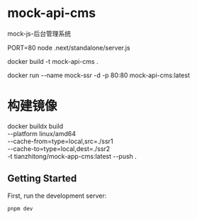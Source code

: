 <!--
 * @Author: laotianwy 1695657342@qq.com
 * @Date: 2025-02-15 20:12:21
 * @LastEditors: laotianwy 1695657342@qq.com
 * @LastEditTime: 2025-02-15 23:12:49
 * @FilePath: /mock-api-cms/README.md
 * @Description: 这是默认设置,请设置`customMade`, 打开koroFileHeader查看配置 进行设置: https://github.com/OBKoro1/koro1FileHeader/wiki/%E9%85%8D%E7%BD%AE
-->
# mock-api-cms
mock-js-后台管理系统

PORT=80 node .next/standalone/server.js

docker build -t mock-api-cms .

docker run --name mock-ssr -d -p 80:80 mock-api-cms:latest

# 构建镜像
docker buildx build \
  --platform linux/amd64 \
  --cache-from=type=local,src=./ssr1 \
  --cache-to=type=local,dest=./ssr2 \
  -t tianzhitong/mock-app-cms:latest --push .

## Getting Started

First, run the development server:

```bash
pnpm dev
```

